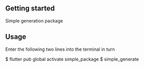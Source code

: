 
## Getting started
Simple generation package

## Usage

Enter the following two lines into the terminal in turn

$ flutter pub global activate simple_package
$ simple_generate

